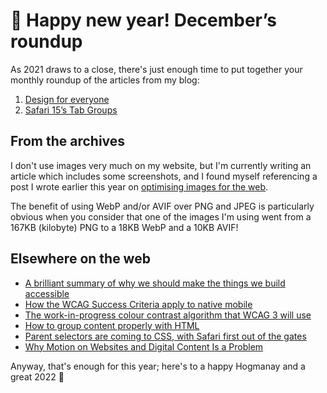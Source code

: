 # 🥳 Happy new year! December’s roundup

As 2021 draws to a close, there's just enough time to put together your monthly roundup of the articles from my blog:

1. [Design for everyone](https://www.tempertemper.net/blog/design-for-everyone)
2. [Safari 15’s Tab Groups](https://www.tempertemper.net/blog/safari-15s-tab-groups)


## From the archives

I don't use images very much on my website, but I'm currently writing an article which includes some screenshots, and I found myself referencing a post I wrote earlier this year on [optimising images for the web](https://www.tempertemper.net/blog/converting-images-to-avif-in-2021).

The benefit of using WebP and/or AVIF over PNG and JPEG is particularly obvious when you consider that one of the images I'm using went from a 167KB (kilobyte) PNG to a 18KB WebP and a 10KB AVIF!


## Elsewhere on the web

- [A brilliant summary of why we should make the things we build accessible](https://hiddedevries.nl/en/blog/2021-12-05-how-many-people-with-disabilities-use-our-site)
- [How the WCAG Success Criteria apply to native mobile](https://www.boia.org/blog/which-wcag-success-criteria-apply-to-mobile-accessibility)
- [The work-in-progress colour contrast algorithm that WCAG 3 will use](https://twitter.com/danhollick/status/1468958644364402702?s=21)
- [How to group content properly with HTML](https://htmhell.dev/29-randomly-grouping-content/)
- [Parent selectors are coming to CSS, with Safari first out of the gates](https://twitter.com/meyerweb/status/1473049543423975432?s=21)
- [Why Motion on Websites and Digital Content Is a Problem](https://equalentry.com/why-motion-on-websites-and-digital-content-is-a-problem/)

Anyway, that's enough for this year; here's to a happy Hogmanay and a great 2022 🥂
